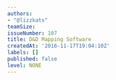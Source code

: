 ```yaml
---
authors:
- "@lizzkats"
teamSize: 
issueNumber: 107
title: D&D Mapping Software
createdAt: '2016-11-17T19:04:10Z'
labels: []
published: false
level: NONE
---
```







[mit-license]: https://opensource.org/licenses/MIT





[mit-license]: https://opensource.org/licenses/MIT

